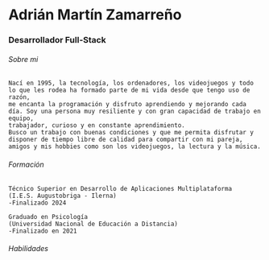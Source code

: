 # Adrián Martín Zamarreño
### Desarrollador Full-Stack
###### Sobre mi
```
Nací en 1995, la tecnología, los ordenadores, los videojuegos y todo lo que les rodea ha formado parte de mi vida desde que tengo uso de razón, 
me encanta la programación y disfruto aprendiendo y mejorando cada día. Soy una persona muy resiliente y con gran capacidad de trabajo en equipo, 
trabajador, curioso y en constante aprendimiento. 
Busco un trabajo con buenas condiciones y que me permita disfrutar y disponer de tiempo libre de calidad para compartir con mi pareja, 
amigos y mis hobbies como son los videojuegos, la lectura y la música.
```
###### Formación 
```
Técnico Superior en Desarrollo de Aplicaciones Multiplataforma 
(I.E.S. Augustobriga - Ilerna) 
-Finalizado 2024

Graduado en Psicología
(Universidad Nacional de Educación a Distancia)
-Finalizado en 2021
```
###### Habilidades
```

```

<!--
**AdriZND/AdriZND** is a ✨ _special_ ✨ repository because its `README.md` (this file) appears on your GitHub profile.

Here are some ideas to get you started:

- 🔭 I’m currently working on ...
- 🌱 I’m currently learning ...
- 👯 I’m looking to collaborate on ...
- 🤔 I’m looking for help with ...
- 💬 Ask me about ...
- 📫 How to reach me: ...
- 😄 Pronouns: ...
- ⚡ Fun fact: ...
-->
